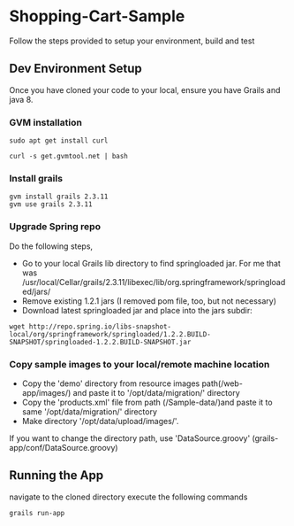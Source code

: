 # Shopping-Cart-Sample

Follow the steps provided to setup your environment, build and test

## Dev Environment Setup

Once you have cloned your code to your local, ensure you have Grails and java 8.

### GVM installation

```
sudo apt get install curl 

curl -s get.gvmtool.net | bash
```

### Install grails

```
gvm install grails 2.3.11
gvm use grails 2.3.11
```

### Upgrade Spring repo

Do the following steps,

* Go to your local Grails lib directory to find springloaded jar. For me that was /usr/local/Cellar/grails/2.3.11/libexec/lib/org.springframework/springloaded/jars/
* Remove existing 1.2.1 jars (I removed pom file, too, but not necessary)
* Download latest springloaded jar and place into the jars subdir:

```
wget http://repo.spring.io/libs-snapshot-local/org/springframework/springloaded/1.2.2.BUILD-SNAPSHOT/springloaded-1.2.2.BUILD-SNAPSHOT.jar
```

### Copy sample images to your local/remote machine location

* Copy the 'demo' directory from resource images path(/web-app/images/) and paste it to '/opt/data/migration/' directory
* Copy the 'products.xml' file from path (/Sample-data/)and paste it to same '/opt/data/migration/' directory
* Make directory '/opt/data/upload/images/'.  

If you want to change the directory path, use 'DataSource.groovy' (grails-app/conf/DataSource.groovy)
 
## Running the App

navigate to the cloned directory execute the following commands

```
grails run-app
```

